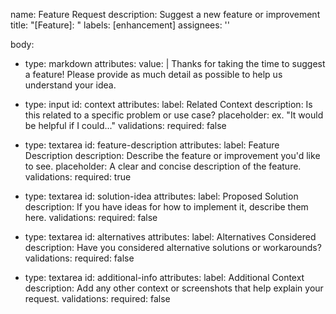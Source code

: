 name: Feature Request
description: Suggest a new feature or improvement
title: "[Feature]: "
labels: [enhancement]
assignees: ''

body:
  - type: markdown
    attributes:
      value: |
        Thanks for taking the time to suggest a feature! Please provide as much detail as possible to help us understand your idea.

  - type: input
    id: context
    attributes:
      label: Related Context
      description: Is this related to a specific problem or use case?
      placeholder: ex. "It would be helpful if I could..."
    validations:
      required: false

  - type: textarea
    id: feature-description
    attributes:
      label: Feature Description
      description: Describe the feature or improvement you'd like to see.
      placeholder: A clear and concise description of the feature.
    validations:
      required: true

  - type: textarea
    id: solution-idea
    attributes:
      label: Proposed Solution
      description: If you have ideas for how to implement it, describe them here.
    validations:
      required: false

  - type: textarea
    id: alternatives
    attributes:
      label: Alternatives Considered
      description: Have you considered alternative solutions or workarounds?
    validations:
      required: false

  - type: textarea
    id: additional-info
    attributes:
      label: Additional Context
      description: Add any other context or screenshots that help explain your request.
      validations:
      required: false
